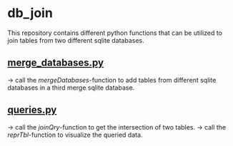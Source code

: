 # db_join
This repository contains different python functions that can be utilized to join tables from two different sqlite databases.

## [merge_databases.py](merge_databases.py)
-> call the *mergeDatabases*-function to add tables from different sqlite databases in a third merge sqlite database.

## [queries.py](queries.py)
-> call the *joinQry*-function to get the intersection of two tables.
-> call the *reprTbl*-function to visualize the queried data.
